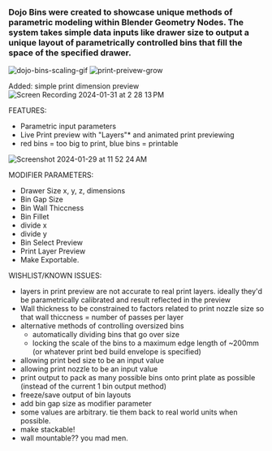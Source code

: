 ### Dojo Bins were created to showcase unique methods of parametric modeling within Blender Geometry Nodes. The system takes simple data inputs like drawer size to output a unique layout of parametrically controlled bins that fill the space of the specified drawer.

![dojo-bins-scaling-gif](https://github.com/node-dojo/dojo-recursive-bins/assets/157924548/f287f265-a344-4d74-9c24-84e1e29d6697)
![print-preivew-grow](https://github.com/node-dojo/dojo-recursive-bins/assets/157924548/3d0e90a8-1825-46ab-a954-076b02d06c7f)

Added: simple print dimension preview
![Screen Recording 2024-01-31 at 2 28 13 PM](https://github.com/node-dojo/dojo-recursive-bins/assets/157924548/5f5552f4-48ae-4ddd-8f68-d1823df390e5)

FEATURES:

- Parametric input parameters
- Live Print preview with "Layers"* and animated print previewing
- red bins = too big to print, blue bins = printable


![Screenshot 2024-01-29 at 11 52 24 AM](https://github.com/node-dojo/dojo-recursive-bins/assets/157924548/e07e3452-526b-471a-aeae-423f5406533b)

MODIFIER PARAMETERS:
- Drawer Size
     x, y, z, dimensions
- Bin Gap Size
- Bin Wall Thiccness
- Bin Fillet
- divide x
- divide y
- Bin Select Preview
- Print Layer Preview
- Make Exportable.



WISHLIST/KNOWN ISSUES:
- layers in print preview are not accurate to real print layers. ideally they'd be parametrically calibrated and result reflected in the preview
- Wall thickness to be constrained to factors related to print nozzle size so that wall thiccness = number of passes per layer
- alternative methods of controlling oversized bins
     - automatically dividing bins that go over size
     - locking the scale of the bins to a maximum edge length of ~200mm (or whatever print bed build envelope is specified)
- allowing print bed size to be an input value
- allowing print nozzle to be an input value
- print output to pack as many possible bins onto print plate as possible (instead of the current 1 bin output method)
- freeze/save output of bin layouts
- add bin gap size as modifier parameter
- some values are arbitrary. tie them back to real world units when possible.
- make stackable!
- wall mountable?? you mad men. 
